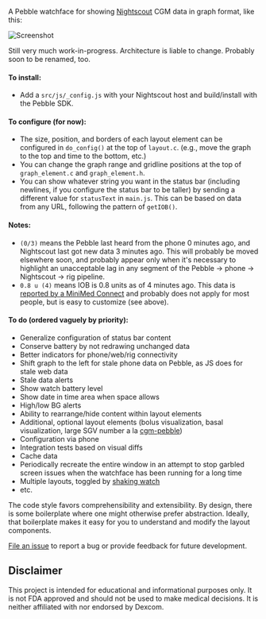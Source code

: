 A Pebble watchface for showing [Nightscout](https://github.com/nightscout/cgm-remote-monitor) CGM data in graph format, like this:

![Screenshot](http://i.imgur.com/DfCeIs2.png)

Still very much work-in-progress. Architecture is liable to change. Probably soon to be renamed, too.

#### To install:
* Add a `src/js/_config.js` with your Nightscout host and build/install with the Pebble SDK.

#### To configure (for now):
* The size, position, and borders of each layout element can be configured in `do_config()` at the top of `layout.c`. (e.g., move the graph to the top and time to the bottom, etc.)
* You can change the graph range and gridline positions at the top of `graph_element.c` and `graph_element.h`.
* You can show whatever string you want in the status bar (including newlines, if you configure the status bar to be taller) by sending a different value for `statusText` in `main.js`. This can be based on data from any URL, following the pattern of `getIOB()`.

#### Notes:
* `(0/3)` means the Pebble last heard from the phone 0 minutes ago, and Nightscout last got new data 3 minutes ago. This will probably be moved elsewhere soon, and probably appear only when it's necessary to highlight an unacceptable lag in any segment of the Pebble -> phone -> Nightscout -> rig pipeline.
* `0.8 u (4)` means IOB is 0.8 units as of 4 minutes ago. This data is [reported by a MiniMed Connect](https://github.com/mddub/minimed-connect-to-nightscout) and probably does not apply for most people, but is easy to customize (see above).

#### To do (ordered vaguely by priority):
* Generalize configuration of status bar content
* Conserve battery by not redrawing unchanged data
* Better indicators for phone/web/rig connectivity
* Shift graph to the left for stale phone data on Pebble, as JS does for stale web data
* Stale data alerts
* Show watch battery level
* Show date in time area when space allows
* High/low BG alerts
* Ability to rearrange/hide content within layout elements
* Additional, optional layout elements (bolus visualization, basal visualization, large SGV number a la [cgm-pebble](https://github.com/nightscout/cgm-pebble))
* Configuration via phone
* Integration tests based on visual diffs
* Cache data
* Periodically recreate the entire window in an attempt to stop garbled screen issues when the watchface has been running for a long time
* Multiple layouts, toggled by [shaking watch](https://developer.getpebble.com/guides/pebble-apps/sensors/accelerometer/#tap-event-service)
* etc.

The code style favors comprehensibility and extensibility. By design, there is some boilerplate where one might otherwise prefer abstraction. Ideally, that boilerplate makes it easy for you to understand and modify the layout components.

[File an issue](issues) to report a bug or provide feedback for future development.

## Disclaimer

This project is intended for educational and informational purposes only. It is not FDA approved and should not be used to make medical decisions. It is neither affiliated with nor endorsed by Dexcom.
